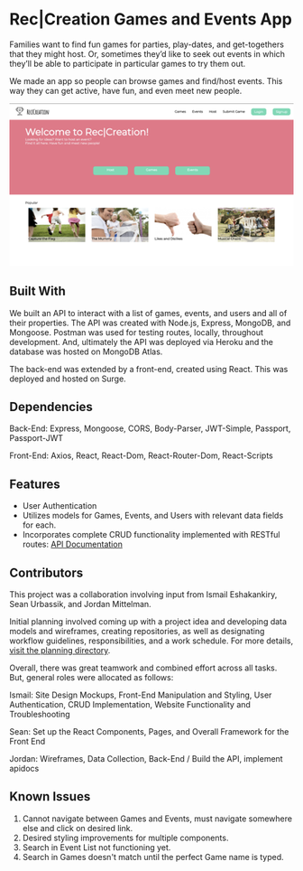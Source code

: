 # Rec|Creation Games and Events App

Families want to find fun games for parties, play-dates, and get-togethers that they might host. Or, sometimes they’d like to seek out events in which they’ll be able to participate in particular games to try them out.

We made an app so people can browse games and find/host events. This way they can get active, have fun, and even meet new people.

![Rec|Creation App ScreenShot](https://github.com/ismailshak/rec-creation/blob/master/planning/img/Home%20Screen%20Capture.png "home page screenshot")

## Built With

We built an API to interact with a list of games, events, and users and all of their properties.
The API was created with Node.js, Express, MongoDB, and Mongoose. Postman was used for testing routes, locally, throughout development. And, ultimately the API was deployed via Heroku and the database was hosted on MongoDB Atlas.

The back-end was extended by a front-end, created using React. This was deployed and hosted on Surge.

## Dependencies

Back-End: Express, Mongoose, CORS, Body-Parser, JWT-Simple, Passport, Passport-JWT

Front-End: Axios, React, React-Dom, React-Router-Dom, React-Scripts

## Features

- User Authentication
- Utilizes models for Games, Events, and Users with relevant data fields for each.
- Incorporates complete CRUD functionality implemented with RESTful routes:
  [API Documentation](https://rec-creation-api.herokuapp.com/)

## Contributors

This project was a collaboration involving input from Ismail Eshakankiry, Sean Urbassik, and Jordan Mittelman.

Initial planning involved coming up with a project idea and developing data models and wireframes, creating repositories, as well as designating workflow guidelines, responsibilities, and a work schedule. For more details, [visit the planning directory](https://github.com/ismailshak/rec-creation/tree/master/planning).

Overall, there was great teamwork and combined effort across all tasks. But, general roles were allocated as follows:

Ismail:
Site Design Mockups, Front-End Manipulation and Styling, User Authentication, CRUD Implementation, Website Functionality and Troubleshooting

Sean:
Set up the React Components, Pages, and Overall Framework for the Front End

Jordan:
Wireframes, Data Collection, Back-End / Build the API, implement apidocs

## Known Issues

1. Cannot navigate between Games and Events, must navigate somewhere else and click on desired link.
2. Desired styling improvements for multiple components.
3. Search in Event List not functioning yet.
4. Search in Games doesn't match until the perfect Game name is typed.
